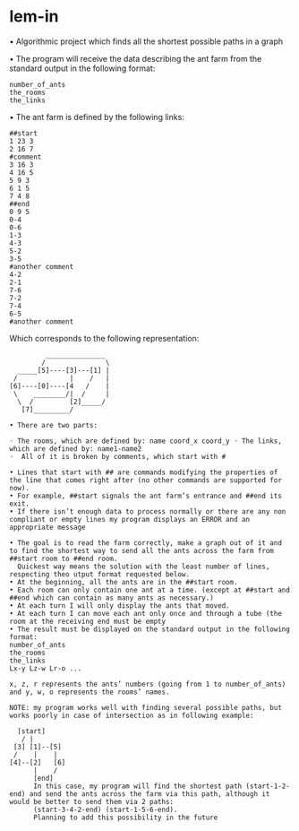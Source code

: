 # lem-in

• Algorithmic project which finds all the shortest possible paths in a graph

• The program will receive the data describing the ant farm from the standard output in the following format:
    
    number_of_ants
    the_rooms
    the_links


• The ant farm is defined by the following links:

    ##start
    1 23 3
    2 16 7 
    #comment
    3 16 3
    4 16 5
    5 9 3
    6 1 5
    7 4 8
    ##end
    0 9 5
    0-4
    0-6
    1-3
    4-3
    5-2
    3-5
    #another comment
    4-2
    2-1
    7-6
    7-2
    7-4
    6-5
    #another comment

Which corresponds to the following representation:

             _______________
            /               \
      _____[5]----[3]---[1] |
     /             |    /   |
    [6]----[0]----[4   /    |
     \    ________/|  /     |
      \  /         [2]_____/
       [7]_________/

    • There are two parts:

    ◦ The rooms, which are defined by: name coord_x coord_y ◦ The links, which are defined by: name1-name2
    ◦  All of it is broken by comments, which start with #

    • Lines that start with ## are commands modifying the properties of the line that comes right after (no other commands are supported for now).
    • For example, ##start signals the ant farm’s entrance and ##end its exit.
    • If there isn’t enough data to process normally or there are any non compliant or empty lines my program displays an ERROR and an appropriate message

    • The goal is to read the farm correctly, make a graph out of it and to find the shortest way to send all the ants across the farm from ##start room to ##end room.
      Quickest way means the solution with the least number of lines, respecting theo utput format requested below.
    • At the beginning, all the ants are in the ##start room.
    • Each room can only contain one ant at a time. (except at ##start and ##end which can contain as many ants as necessary.)
    • At each turn I will only display the ants that moved.
    • At each turn I can move each ant only once and through a tube (the room at the receiving end must be empty
    • The result must be displayed on the standard output in the following format:
    number_of_ants
    the_rooms
    the_links
    Lx-y Lz-w Lr-o ...
  
    x, z, r represents the ants’ numbers (going from 1 to number_of_ants) and y, w, o represents the rooms’ names.

    NOTE: my program works well with finding several possible paths, but works poorly in case of intersection as in following example:
     
      [start]
       / |
     [3] [1]--[5]
     /    |    |
    [4]--[2]   [6]
          |    /
          [end]
          In this case, my program will find the shortest path (start-1-2-end) and send the ants across the farm via this path, although it would be better to send them via 2 paths:
          (start-3-4-2-end) (start-1-5-6-end).
          Planning to add this possibility in the future
